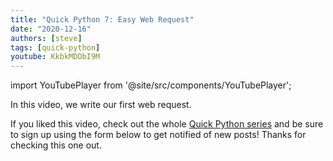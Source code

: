 ```yaml
---
title: "Quick Python 7: Easy Web Request"
date: "2020-12-16"
authors: [steve]
tags: [quick-python]
youtube: KkbkMDDbI9M
---
```


import YouTubePlayer from '@site/src/components/YouTubePlayer';

<YouTubePlayer youtubeLink={frontMatter.youtube} />

In this video, we write our first web request.

<!--truncate-->

If you liked this video, check out the whole [Quick Python series](/blog/tags/quick-python) and be sure to sign up using the form below to get notified of new posts! Thanks for checking this one out.